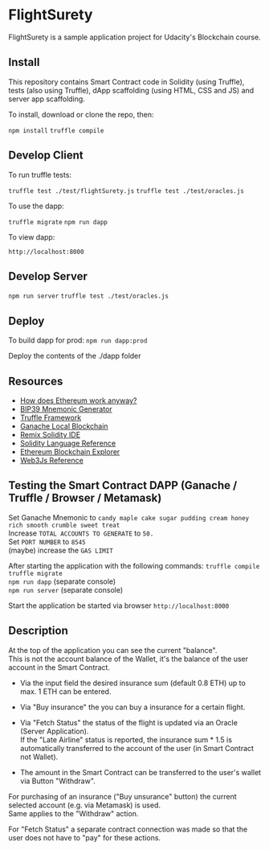 # FlightSurety

FlightSurety is a sample application project for Udacity's Blockchain course.  

## Install

This repository contains Smart Contract code in Solidity (using Truffle), tests (also using Truffle), dApp scaffolding (using HTML, CSS and JS) and server app scaffolding.

To install, download or clone the repo, then:

`npm install`
`truffle compile`

## Develop Client

To run truffle tests:

`truffle test ./test/flightSurety.js`
`truffle test ./test/oracles.js`

To use the dapp:

`truffle migrate`
`npm run dapp`

To view dapp:

`http://localhost:8000`

## Develop Server

`npm run server`
`truffle test ./test/oracles.js`

## Deploy

To build dapp for prod:
`npm run dapp:prod`

Deploy the contents of the ./dapp folder


## Resources

* [How does Ethereum work anyway?](https://medium.com/@preethikasireddy/how-does-ethereum-work-anyway-22d1df506369)
* [BIP39 Mnemonic Generator](https://iancoleman.io/bip39/)
* [Truffle Framework](http://truffleframework.com/)
* [Ganache Local Blockchain](http://truffleframework.com/ganache/)
* [Remix Solidity IDE](https://remix.ethereum.org/)
* [Solidity Language Reference](http://solidity.readthedocs.io/en/v0.4.24/)
* [Ethereum Blockchain Explorer](https://etherscan.io/)
* [Web3Js Reference](https://github.com/ethereum/wiki/wiki/JavaScript-API)


## Testing the Smart Contract DAPP (Ganache / Truffle / Browser / Metamask)
Set Ganache Mnemonic to `candy maple cake sugar pudding cream honey rich smooth crumble sweet treat`  
Increase `TOTAL ACCOUNTS TO GENERATE` to `50.`  
Set `PORT NUMBER` to `8545`  
(maybe) increase the `GAS LIMIT`

After starting the application with the following commands:
`truffle compile`  
`truffle migrate`  
`npm run dapp` (separate console)  
`npm run server` (separate console) 

Start the application be started via browser `http://localhost:8000`

## Description
At the top of the application you can see the current "balance".  
This is not the account balance of the Wallet, it's the balance of the user account in the Smart Contract.  

+ Via the input field the desired insurance sum (default 0.8 ETH) up to max. 1 ETH can be entered.  
+ Via "Buy insurance" the you can buy a insurance for a certain flight.  
+ Via "Fetch Status" the status of the flight is updated via an Oracle (Server Application).  
If the "Late Airline" status is reported, the insurance sum * 1.5 is automatically transferred to the account of the user (in Smart Contract not Wallet).

+ The amount in the Smart Contract can be transferred to the user's wallet via Button "Withdraw".  

For purchasing of an insurance ("Buy unsurance" button) the current selected account (e.g. via Metamask) is used.  
Same applies to the "Withdraw" action.  

For "Fetch Status" a separate contract connection was made so that the user does not have to "pay" for these actions.

